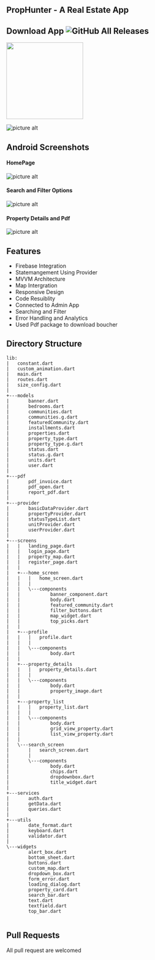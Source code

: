## PropHunter - A Real Estate App 

## Download App ![GitHub All Releases](https://img.shields.io/github/downloads/Thealphamerc/flutter_ecommerce_app/total?color=green)
<a href="https://drive.google.com/file/d/1EDzQuBQ4td4ZdqVPue-GjFoJ07gXrEdD/view?usp=drive_link"><img src="https://playerzon.com/asset/download.png" width="200"></img></a>

  ![picture alt](https://firebasestorage.googleapis.com/v0/b/prophunt-ab3ee.appspot.com/o/ss1.png?alt=media "Landing")
## Android Screenshots

  #### HomePage #### 
  
  ![picture alt](https://firebasestorage.googleapis.com/v0/b/prophunt-ab3ee.appspot.com/o/ss_2.png?alt=media "Home Page")


  #### Search and Filter Options #### 
  
  ![picture alt](https://firebasestorage.googleapis.com/v0/b/prophunt-ab3ee.appspot.com/o/ss_3.png?alt=media "Filter Screen")

  #### Property Details and Pdf #### 
  
  ![picture alt](https://firebasestorage.googleapis.com/v0/b/prophunt-ab3ee.appspot.com/o/ss_4.png?alt=media "Home Page")
  
    
## Features
* Firebase Integration
* Statemangement Using Provider
* MVVM Architecture
* Map Intergration
* Responsive Design
* Code Resuiblity
* Connected to Admin App
* Searching and Filter
* Error Handling and Analytics
* Used Pdf package to download boucher

## Directory Structure
```
lib:
|   constant.dart
|   custom_animation.dart
|   main.dart
|   routes.dart
|   size_config.dart
|
+---models
|       banner.dart
|       bedrooms.dart
|       communities.dart
|       communities.g.dart
|       featuredCommunity.dart
|       installments.dart
|       properties.dart
|       property_type.dart
|       property_type.g.dart
|       status.dart
|       status.g.dart
|       units.dart
|       user.dart
|
+---pdf
|       pdf_invoice.dart
|       pdf_open.dart
|       report_pdf.dart
|
+---provider
|       basicDataProvider.dart
|       propertyProvider.dart
|       statusTypeList.dart
|       unitProvider.dart
|       userProvider.dart
|
+---screens
|   |   landing_page.dart
|   |   login_page.dart
|   |   property_map.dart
|   |   register_page.dart
|   |
|   +---home_screen
|   |   |   home_screen.dart
|   |   |
|   |   \---components
|   |           banner_component.dart
|   |           body.dart
|   |           featured_community.dart
|   |           filter_buttons.dart
|   |           map_widget.dart
|   |           top_picks.dart
|   |
|   +---profile
|   |   |   profile.dart
|   |   |
|   |   \---components
|   |           body.dart
|   |
|   +---property_details
|   |   |   property_details.dart
|   |   |
|   |   \---components
|   |           body.dart
|   |           property_image.dart
|   |
|   +---property_list
|   |   |   property_list.dart
|   |   |
|   |   \---components
|   |           body.dart
|   |           grid_view_property.dart
|   |           list_view_property.dart
|   |
|   \---search_screen
|       |   search_screen.dart
|       |
|       \---components
|               body.dart
|               chips.dart
|               dropdownbox.dart
|               title_widget.dart
|
+---services
|       auth.dart
|       getData.dart
|       queries.dart
|
+---utils
|       date_format.dart
|       keyboard.dart
|       validator.dart
|
\---widgets
        alert_box.dart
        bottom_sheet.dart
        buttons.dart
        custom_map.dart
        dropdown_box.dart
        form_error.dart
        loading_dialog.dart
        property_card.dart
        search_bar.dart
        text.dart
        textfield.dart
        top_bar.dart


```
## Pull Requests

All pull request are welcomed
